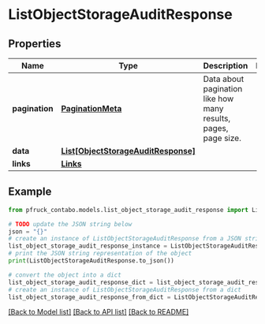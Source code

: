 # ListObjectStorageAuditResponse


## Properties

Name | Type | Description | Notes
------------ | ------------- | ------------- | -------------
**pagination** | [**PaginationMeta**](PaginationMeta.md) | Data about pagination like how many results, pages, page size. | 
**data** | [**List[ObjectStorageAuditResponse]**](ObjectStorageAuditResponse.md) |  | 
**links** | [**Links**](Links.md) |  | 

## Example

```python
from pfruck_contabo.models.list_object_storage_audit_response import ListObjectStorageAuditResponse

# TODO update the JSON string below
json = "{}"
# create an instance of ListObjectStorageAuditResponse from a JSON string
list_object_storage_audit_response_instance = ListObjectStorageAuditResponse.from_json(json)
# print the JSON string representation of the object
print(ListObjectStorageAuditResponse.to_json())

# convert the object into a dict
list_object_storage_audit_response_dict = list_object_storage_audit_response_instance.to_dict()
# create an instance of ListObjectStorageAuditResponse from a dict
list_object_storage_audit_response_from_dict = ListObjectStorageAuditResponse.from_dict(list_object_storage_audit_response_dict)
```
[[Back to Model list]](../README.md#documentation-for-models) [[Back to API list]](../README.md#documentation-for-api-endpoints) [[Back to README]](../README.md)


